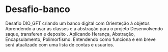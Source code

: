 # Desafio-banco
Desafio DIO_GFT criando um banco digital com Orienteção à objetos
Aprendendo a usar as classes e  a abstração para o projeto
Desenvolvendo saque, transferen e deposito .
Aplicando Herança, Abstração,  Encapsulamento, Polimorfismo.
Entendendo como  funciona e em breve será atualizado com uma lista de contas e usuarios.
